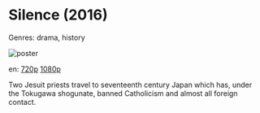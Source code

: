 # Silence (2016)

Genres: drama, history

![poster](http://image.tmdb.org/t/p/w500/sHM6i6se7mwKGRDvW4nQC7dkeKI.jpg)

en:
  [720p](magnet:?xt=urn:btih:9C57CFEF7FA424E804E2A18D3B7C10D58966DBEC&tr=udp://glotorrents.pw:6969/announce&tr=udp://tracker.opentrackr.org:1337/announce&tr=udp://torrent.gresille.org:80/announce&tr=udp://tracker.openbittorrent.com:80&tr=udp://tracker.coppersurfer.tk:6969&tr=udp://tracker.leechers-paradise.org:6969&tr=udp://p4p.arenabg.ch:1337&tr=udp://tracker.internetwarriors.net:1337)
  [1080p](magnet:?xt=urn:btih:F659B04A8952D749722746AA711F5AB60CE3C044&tr=udp://glotorrents.pw:6969/announce&tr=udp://tracker.opentrackr.org:1337/announce&tr=udp://torrent.gresille.org:80/announce&tr=udp://tracker.openbittorrent.com:80&tr=udp://tracker.coppersurfer.tk:6969&tr=udp://tracker.leechers-paradise.org:6969&tr=udp://p4p.arenabg.ch:1337&tr=udp://tracker.internetwarriors.net:1337)
  


Two Jesuit priests travel to seventeenth century Japan which has, under the Tokugawa shogunate, banned Catholicism and almost all foreign contact.
